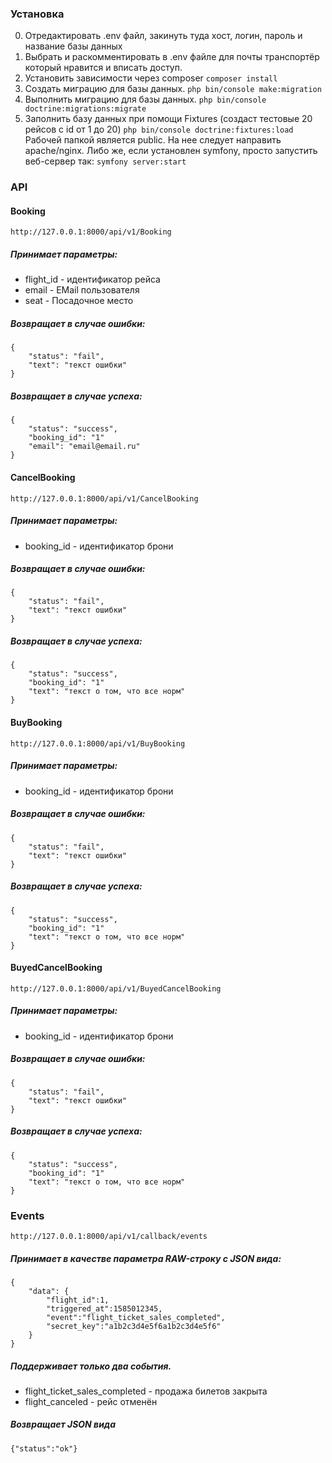 ### Установка
0. Отредактировать .env файл, закинуть туда хост, логин, пароль и название базы данных
1. Выбрать и раскомментировать в .env файле для почты транспортёр который нравится и вписать доступ.
2. Установить зависимости через composer
```composer install```
3. Создать миграцию для базы данных.
```php bin/console make:migration```
4. Выполнить миграцию для базы данных.
```php bin/console doctrine:migrations:migrate```
5. Заполнить базу данных при помощи Fixtures (создаст тестовые 20 рейсов с id от 1 до 20)
```php bin/console doctrine:fixtures:load```
Рабочей папкой является public. На нее следует направить apache/nginx. Либо же, если установлен symfony, просто запустить веб-сервер так:
```symfony server:start```
	
### API
#### Booking
```http://127.0.0.1:8000/api/v1/Booking```

##### Принимает параметры:
* flight_id - идентификатор рейса
* email - EMail пользователя
* seat - Посадочное место

##### Возвращает в случае ошибки:
```
{
	"status": "fail",
	"text": "текст ошибки"
}
```

##### Возвращает в случае успеха:
```
{
    "status": "success",
    "booking_id": "1"
    "email": "email@email.ru"
}
```
#### CancelBooking
```http://127.0.0.1:8000/api/v1/CancelBooking```
##### Принимает параметры:
* booking_id - идентификатор брони

##### Возвращает в случае ошибки:
```
{
    "status": "fail",
    "text": "текст ошибки"
}
```
##### Возвращает в случае успеха:
```
{
    "status": "success",
    "booking_id": "1"
    "text": "текст о том, что все норм"
}
```

#### BuyBooking
```http://127.0.0.1:8000/api/v1/BuyBooking```
##### Принимает параметры:
* booking_id - идентификатор брони

##### Возвращает в случае ошибки:
```
{
    "status": "fail",
    "text": "текст ошибки"
}
```
##### Возвращает в случае успеха:
```
{
    "status": "success",
    "booking_id": "1"
    "text": "текст о том, что все норм"
}
```
	
#### BuyedCancelBooking
```http://127.0.0.1:8000/api/v1/BuyedCancelBooking```
##### Принимает параметры:
* booking_id - идентификатор брони

##### Возвращает в случае ошибки:
```
{
    "status": "fail",
    "text": "текст ошибки"
}
```
##### Возвращает в случае успеха:
```
{
    "status": "success",
    "booking_id": "1"
    "text": "текст о том, что все норм"
}
```
	
### Events
```http://127.0.0.1:8000/api/v1/callback/events```
	
##### Принимает в качестве параметра RAW-строку с JSON вида:
```
{
	"data": {	
		"flight_id":1,
		"triggered_at":1585012345,
		"event":"flight_ticket_sales_completed",
		"secret_key":"a1b2c3d4e5f6a1b2c3d4e5f6"
	}
}
```

##### Поддерживает только два события. 
* flight_ticket_sales_completed - продажа билетов закрыта
* flight_canceled - рейс отменён

##### Возвращает JSON вида
```{"status":"ok"}```
	
